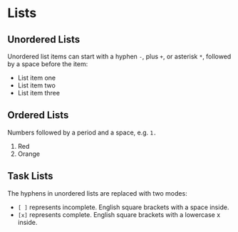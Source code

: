# Lists

## Unordered Lists

Unordered list items can start with a hyphen `-`, plus `+`, or asterisk `*`, followed by a space before the item:

- List item one
- List item two
- List item three

## Ordered Lists

Numbers followed by a period and a space, e.g. `1. `

1. Red
2. Orange


## Task Lists

The hyphens in unordered lists are replaced with two modes:

- `[ ]` represents incomplete. English square brackets with a space inside.
- `[x]` represents complete. English square brackets with a lowercase x inside.
